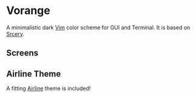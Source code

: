 # Vorange

A minimalistic dark [Vim](https://github.com/roosta/vim-srcery) color scheme
for GUI and Terminal. It is based on
[Srcery](https://github.com/roosta/vim-srcery).

## Screens



## Airline Theme

A fitting [Airline](https://github.com/vim-airline/vim-airline) theme is included!
